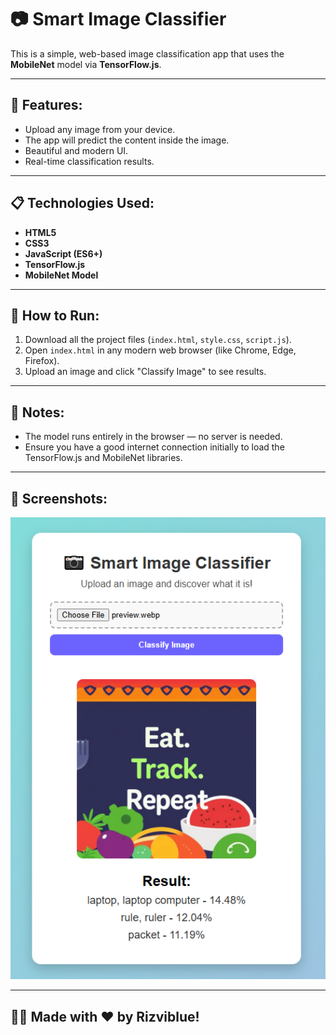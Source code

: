 # 📷 Smart Image Classifier

This is a simple, web-based image classification app that uses the **MobileNet** model via **TensorFlow.js**.

---

## 🚀 Features:
- Upload any image from your device.
- The app will predict the content inside the image.
- Beautiful and modern UI.
- Real-time classification results.

---

## 📋 Technologies Used:
- **HTML5**
- **CSS3**
- **JavaScript (ES6+)**
- **TensorFlow.js**
- **MobileNet Model**

---

## 📂 How to Run:
1. Download all the project files (`index.html`, `style.css`, `script.js`).
2. Open `index.html` in any modern web browser (like Chrome, Edge, Firefox).
3. Upload an image and click "Classify Image" to see results.

---

## 🧠 Notes:
- The model runs entirely in the browser — no server is needed.
- Ensure you have a good internet connection initially to load the TensorFlow.js and MobileNet libraries.

---

## 📸 Screenshots:
<p align="center">
  <img src="screenshot.png" width="600px" alt="App Screenshot">
</p>

---

## 🙋‍♂️ Made with ❤️ by Rizviblue!
